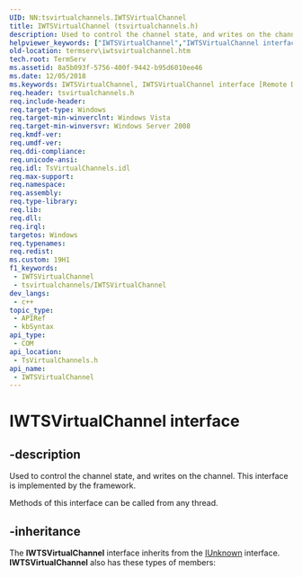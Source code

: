 ```yaml
---
UID: NN:tsvirtualchannels.IWTSVirtualChannel
title: IWTSVirtualChannel (tsvirtualchannels.h)
description: Used to control the channel state, and writes on the channel.
helpviewer_keywords: ["IWTSVirtualChannel","IWTSVirtualChannel interface [Remote Desktop Services]","IWTSVirtualChannel interface [Remote Desktop Services]","described","termserv.iwtsvirtualchannel","tsvirtualchannels/IWTSVirtualChannel"]
old-location: termserv\iwtsvirtualchannel.htm
tech.root: TermServ
ms.assetid: 8a5b093f-5756-400f-9442-b95d6010ee46
ms.date: 12/05/2018
ms.keywords: IWTSVirtualChannel, IWTSVirtualChannel interface [Remote Desktop Services], IWTSVirtualChannel interface [Remote Desktop Services],described, termserv.iwtsvirtualchannel, tsvirtualchannels/IWTSVirtualChannel
req.header: tsvirtualchannels.h
req.include-header: 
req.target-type: Windows
req.target-min-winverclnt: Windows Vista
req.target-min-winversvr: Windows Server 2008
req.kmdf-ver: 
req.umdf-ver: 
req.ddi-compliance: 
req.unicode-ansi: 
req.idl: TsVirtualChannels.idl
req.max-support: 
req.namespace: 
req.assembly: 
req.type-library: 
req.lib: 
req.dll: 
req.irql: 
targetos: Windows
req.typenames: 
req.redist: 
ms.custom: 19H1
f1_keywords:
 - IWTSVirtualChannel
 - tsvirtualchannels/IWTSVirtualChannel
dev_langs:
 - c++
topic_type:
 - APIRef
 - kbSyntax
api_type:
 - COM
api_location:
 - TsVirtualChannels.h
api_name:
 - IWTSVirtualChannel
---
```


# IWTSVirtualChannel interface


## -description

Used to control the channel state, and writes on the channel. This interface is implemented by the framework.

Methods of this interface can be called from any thread.

## -inheritance

The <b>IWTSVirtualChannel</b> interface inherits from the <a href="/windows/desktop/api/unknwn/nn-unknwn-iunknown">IUnknown</a> interface. <b>IWTSVirtualChannel</b> also has these types of members:


